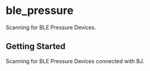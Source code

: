 # ble_pressure

Scanning for BLE Pressure Devices.

## Getting Started

Scanning for BLE Pressure Devices connected with BJ.

